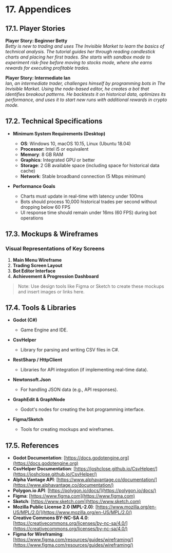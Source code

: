 # 17. Appendices

## 17.1. Player Stories

**Player Story: Beginner Betty**  
*Betty is new to trading and uses The Invisible Market to learn the basics of technical analysis. The tutorial guides her through reading candlestick charts and placing her first trades. She starts with sandbox mode to experiment risk-free before moving to stocks mode, where she earns rewards for executing profitable trades.*

**Player Story: Intermediate Ian**  
*Ian, an intermediate trader, challenges himself by programming bots in The Invisible Market. Using the node-based editor, he creates a bot that identifies breakout patterns. He backtests it on historical data, optimizes its performance, and uses it to start new runs with additional rewards in crypto mode.*

## 17.2. Technical Specifications

- **Minimum System Requirements (Desktop)**
  - **OS**: Windows 10, macOS 10.15, Linux (Ubuntu 18.04)
  - **Processor**: Intel i5 or equivalent
  - **Memory**: 8 GB RAM
  - **Graphics**: Integrated GPU or better
  - **Storage**: 2 GB available space (including space for historical data cache)
  - **Network**: Stable broadband connection (5 Mbps minimum)

- **Performance Goals**
  - Charts must update in real-time with latency under 100ms
  - Bots should process 10,000 historical trades per second without dropping below 60 FPS
  - UI response time should remain under 16ms (60 FPS) during bot operations
## 17.3. Mockups & Wireframes

### Visual Representations of Key Screens

1. **Main Menu Wireframe**
2. **Trading Screen Layout**
3. **Bot Editor Interface**
4. **Achievement & Progression Dashboard**

> Note: Use design tools like Figma or Sketch to create these mockups and insert images or links here.

## 17.4. Tools & Libraries

- **Godot (C#)**
  - Game Engine and IDE.

- **CsvHelper**
  - Library for parsing and writing CSV files in C#.

- **RestSharp / HttpClient**
  - Libraries for API integration (if implementing real-time data).

- **Newtonsoft.Json**
  - For handling JSON data (e.g., API responses).

- **GraphEdit & GraphNode**
  - Godot's nodes for creating the bot programming interface.

- **Figma/Sketch**
  - Tools for creating mockups and wireframes.

## 17.5. References

- **Godot Documentation**: [https://docs.godotengine.org](https://docs.godotengine.org)
- **CsvHelper Documentation**: [https://joshclose.github.io/CsvHelper/](https://joshclose.github.io/CsvHelper/)
- **Alpha Vantage API**: [https://www.alphavantage.co/documentation/](https://www.alphavantage.co/documentation/)
- **Polygon.io API**: [https://polygon.io/docs/](https://polygon.io/docs/)
- **Figma**: [https://www.figma.com](https://www.figma.com)
- **Sketch**: [https://www.sketch.com](https://www.sketch.com)
- **Mozilla Public License 2.0 (MPL-2.0)**: [https://www.mozilla.org/en-US/MPL/2.0/](https://www.mozilla.org/en-US/MPL/2.0/)
- **Creative Commons BY-NC-SA 4.0**: [https://creativecommons.org/licenses/by-nc-sa/4.0/](https://creativecommons.org/licenses/by-nc-sa/4.0/)
- **Figma for Wireframing**: [https://www.figma.com/resources/guides/wireframing/](https://www.figma.com/resources/guides/wireframing/)
